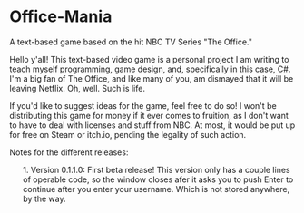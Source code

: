 # Office-Mania
A text-based game based on the hit NBC TV Series "The Office."
<p>Hello y'all! This text-based video game is a personal project I am writing to teach myself programming, game design, and, specifically in this case, C#. I'm a big fan of The Office, and like many of you, am dismayed that it will be leaving Netflix. Oh, well. Such is life.</p>
<p>If you'd like to suggest ideas for the game, feel free to do so! I won't be distributing this game for money if it ever comes to fruition, as I don't want to have to deal with licenses and stuff from NBC. At most, it would be put up for free on Steam or itch.io, pending the legality of such action.</p>
<p>Notes for the different releases:</p>
<ol>1. Version 0.1.1.0: First beta release! This version only has a couple lines of operable code, so the window closes afer it asks you to push Enter to continue after you enter your username. Which is not stored anywhere, by the way.
  </ol>
